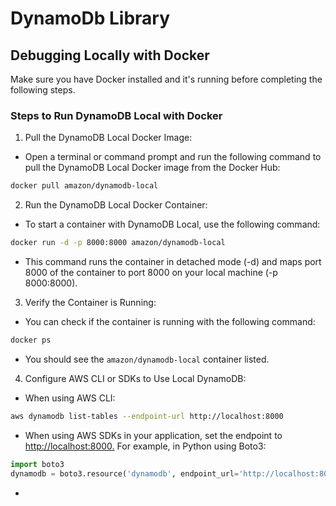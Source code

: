 # DynamoDb Library



## Debugging Locally with Docker

Make sure you have Docker installed and it's running before completing the following steps.

### Steps to Run DynamoDB Local with Docker
1. Pull the DynamoDB Local Docker Image:

- Open a terminal or command prompt and run the following command to pull the DynamoDB Local Docker image from the Docker Hub:


```sh
docker pull amazon/dynamodb-local
```

2. Run the DynamoDB Local Docker Container:

- To start a container with DynamoDB Local, use the following command:


```sh
docker run -d -p 8000:8000 amazon/dynamodb-local
```


- This command runs the container in detached mode (-d) and maps port 8000 of the container to port 8000 on your local machine (-p 8000:8000).

3. Verify the Container is Running:

- You can check if the container is running with the following command:

```sh
docker ps
```

- You should see the `amazon/dynamodb-local` container listed.

4. Configure AWS CLI or SDKs to Use Local DynamoDB:

- When using AWS CLI:

```sh
aws dynamodb list-tables --endpoint-url http://localhost:8000
```

- When using AWS SDKs in your application, set the endpoint to <http://localhost:8000.> For example, in Python using Boto3:


```python
import boto3
dynamodb = boto3.resource('dynamodb', endpoint_url='http://localhost:8000')
```
- 

